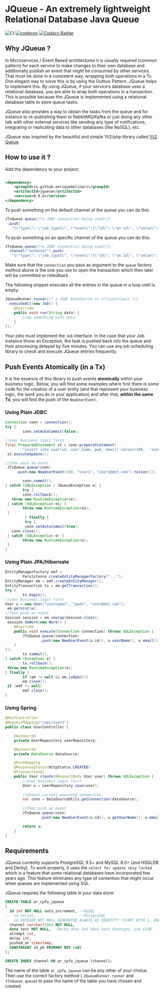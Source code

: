 # JQueue - An extremely lightweight Relational Database Java Queue

![CI](https://github.com/enriquemolinari/jqueue/actions/workflows/tests.yml/badge.svg) [![codecov](https://codecov.io/gh/enriquemolinari/jqueue/branch/main/graph/badge.svg?token=GXRDRAK5GH)](https://codecov.io/gh/enriquemolinari/jqueue) [![Codacy Badge](https://app.codacy.com/project/badge/Grade/b53906357ca24c369a3d23cffbad231c)](https://www.codacy.com/gh/enriquemolinari/jqueue/dashboard?utm_source=github.com&utm_medium=referral&utm_content=enriquemolinari/jqueue&utm_campaign=Badge_Grade)

## Why JQueue ?

In Microservices / Event Based architectures it is usually required (common pattern) for each service to make changes to
their own database and additionally publish an event that might be consumed by other services. That must be done in a
consistent way, wrapping both operations in a Tx. One elegant way to solve this is by using the Outbox Pattern. JQueue
helps to implement this. By using JQueue, if your service’s database uses a relational database, you are able to wrap
both operations in a transaction. This is possible because the JQueue is implemented using a relational database table
to store queue tasks.

JQueue also provides a way to obtain the tasks from the queue and for instance to re-publishing them to RabbitMQ/Kafka
or just doing any other talk with other external services like sending any type of notifications, integrating or
replicating data to other databases (like NoSQL), etc.

JQueue was inspired by the beautiful and simple Yii2/php library
called [Yii2 Queue](https://github.com/yiisoft/yii2-queue/).

## How to use it ?

Add the dependency to your project:

```xml

<dependency>
    <groupId>io.github.enriquemolinari</groupId>
    <artifactId>jqueue</artifactId>
    <version>0.0.6</version>
</dependency>
```

To push something on the default channel of the queue you can do this:

```java
JTxQueue.queue(/*a JDBC Connection being used*/)
 .push(
   "{\"type\": \"job_type1\", \"event\":{\"id\": \"an id\", \"value\": \"\" }}");
```

To push something on an specific channel of the queue you can do this:

```java
JTxQueue.queue(/*a JDBC Connection being used*/)
 .channel("achannel").push(
   "{\"type\": \"job_type1\", \"event\":{\"id\": \"an id\", \"value\": \"\" }}");
```

Make sure that the `connection` you pass as argument to the `queue` factory method above is the one you
use to open the transaction which then later will be committed or rolledback.

The following snippet executes all the entries in the queue in a loop until is empty:

```java
JQueueRunner.runner(/* a JDBC DataSource or url/user/pass */)
 .executeAll(new Job() {
    @Override
    public void run(String data) {
        //do something with data
    }
});
```

Your jobs must implement the `Job` interface. In the case that your Job instance throw an Exception, the task is pushed
back into the queue and their processing delayed by five minutes. You can use any job scheduling library to check and
execute JQueue entries frequently.

## Push Events Atomically (in a Tx)

It is the essence of this library to push events **atomically** within your business logic. Below, you will find some
examples where first there is some code for the creation of a user entity (and that represent your business logic, the
work you do in your application) and after that, **within the same Tx**, you will find the push of the `NewUserEvent`.

### Using Plain JDBC

```java
Connection conn = connection();
try {
        conn.setAutoCommit(false);

//your business logic first
final PreparedStatement st = conn.prepareStatement(
        "insert into user(id, user_name, pwd, email) values(108,  'user1','anyPassword','user1@dot.com')");
 st.executeUpdate();

//then push an event
 JTxQueue.queue(conn)
     .push(new NewUserEvent(108, "user1", "user1@dot.com").toJson());

        conn.commit();
} catch (SQLException | JQueueException e) {
        try {
        conn.rollback();
   throw new RuntimeException(e);
 } catch (SQLException e1) {
        throw new RuntimeException(e1);
 }
         } finally {
         try {
         conn.setAutoCommit(true);
   conn.close();
 } catch (SQLException e) {
        throw new RuntimeException(e);
 }
}
```

### Using Plain JPA/Hibernate

```java
EntityManagerFactory emf =
        Persistence.createEntityManagerFactory("...");
EntityManager em = emf.createEntityManager();
EntityTransaction tx = em.getTransaction();
try {
        tx.begin();
//your business logic first
User u = new User("username1", "pwd1", "user@dot.com");
 em.persist(u);
//Then push an event
Session session = em.unwrap(Session.class);
 session.doWork(new Work() {
    @Override
    public void execute(Connection connection) throws SQLException {
        JTxQueue.queue(connection)
                .push(new NewUserEvent(u.id(), u.userName(), u.email()).toJson());
    }
});
        tx.commit();
} catch (Exception e) {
        tx.rollback();
 throw new RuntimeException(e);
} finally {
        if (em != null && em.isOpen())
        em.close();
 if (emf != null)
        emf.close();
}
```

### Using Spring

```java
@RestController
@RequestMapping("/api/users")
public class UserController {

    @Autowired
    private UserRepository userRepository;

    @Autowired
    private DataSource dataSource;

    @PostMapping
    @ResponseStatus(HttpStatus.CREATED)
    @Transactional
    public User create(@RequestBody User user) throws SQLException {
        //your business logic first
        User u = userRepository.save(user);
        
        //obtain current executed connection
        var conn = DataSourceUtils.getConnection(dataSource);
        
        //then push an event
        JTxQueue.queue(conn)
                .push(new NewUserEvent(u.id(), u.getUserName(), u.email()).toJson());

        return u;
    }
}
```

## Requirements

JQueue currently supports PostgreSQL 9.5+ and MySQL 8.0+ (and HSQLDB and Derby). To work properly, it uses the `select for update skip locked`
which is a feature that some relational databases have incorporated few years ago. This feature eliminates any type of
contention that might occur when queues are implemented using SQL.

JQueue requires the following table in your data store:

```sql
CREATE TABLE ar_cpfw_jqueue
(
  id int NOT NULL auto_increment, --MySQL
--  id serial,				      --PostgreSQL
--  id INTEGER NOT NULL GENERATED ALWAYS AS IDENTITY (START WITH 1, INCREMENT BY 1), --Derby
  channel varchar(100) NOT NULL,
  data text NOT NULL, --Derby does not have text datatype, use CLOB
  attempt int,
  delay int,
  pushed_at timestamp,
  CONSTRAINT id_pk PRIMARY KEY (id)
);

CREATE INDEX channel ON ar_cpfw_jqueue (channel);
```

The name of the table `ar_cpfw_jqueue` can be any other of your choice. Then use the correct factory method (
`JQueueRunner.runner` and `JTxQueue.queue`) to pass the name of the table you have chosen and created.
